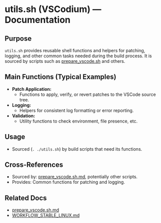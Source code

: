 # utils.sh (VSCodium) — Documentation

## Purpose
`utils.sh` provides reusable shell functions and helpers for patching, logging, and other common tasks needed during the build process. It is sourced by scripts such as [prepare_vscode.sh](./prepare_vscode.sh.md) and others.

## Main Functions (Typical Examples)
- **Patch Application:**
  - Functions to apply, verify, or revert patches to the VSCode source tree.
- **Logging:**
  - Helpers for consistent log formatting or error reporting.
- **Validation:**
  - Utility functions to check environment, file presence, etc.

## Usage
- Sourced (`. ./utils.sh`) by build scripts that need its functions.

## Cross-References
- Sourced by: [prepare_vscode.sh.md](./prepare_vscode.sh.md), potentially other scripts.
- Provides: Common functions for patching and logging.

## Related Docs
- [prepare_vscode.sh.md](./prepare_vscode.sh.md)
- [WORKFLOW_STABLE_LINUX.md](./WORKFLOW_STABLE_LINUX.md)
